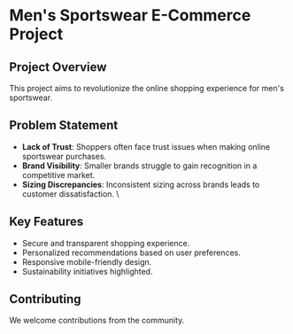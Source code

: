# Men's Sportswear E-Commerce Project

## Project Overview

This project aims to revolutionize the online shopping experience for men's sportswear. 

## Problem Statement

- **Lack of Trust**: Shoppers often face trust issues when making online sportswear purchases.
- **Brand Visibility**: Smaller brands struggle to gain recognition in a competitive market.
- **Sizing Discrepancies**: Inconsistent sizing across brands leads to customer dissatisfaction.
\

## Key Features

- Secure and transparent shopping experience.
- Personalized recommendations based on user preferences.
- Responsive mobile-friendly design.
- Sustainability initiatives highlighted.


## Contributing

We welcome contributions from the community. 




